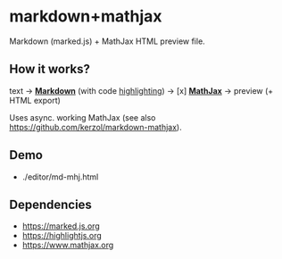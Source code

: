 markdown+mathjax
================
Markdown (marked.js) + MathJax HTML preview file.

## How it works?

text → [**Markdown**](https://marked.js.org) (with code [highlighting](https://highlightjs.org/)) → [x] [**MathJax**](https://www.mathjax.org/) → preview (+ HTML export)

Uses async. working MathJax (see also <https://github.com/kerzol/markdown-mathjax>).

## Demo

- ./editor/md-mhj.html

## Dependencies

- <https://marked.js.org>
- <https://highlightjs.org>
- <https://www.mathjax.org>

